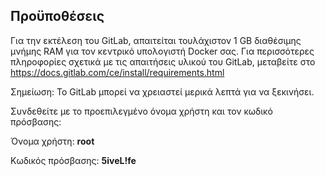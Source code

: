 ## Προϋποθέσεις 
Για την εκτέλεση του GitLab, απαιτείται τουλάχιστον 1 GB διαθέσιμης μνήμης RAM για τον κεντρικό υπολογιστή Docker σας. Για περισσότερες πληροφορίες σχετικά με τις απαιτήσεις υλικού του GitLab, μεταβείτε στο <a href="https://docs.gitlab.com/ce/install/requirements.html" target="_blank">https://docs.gitlab.com/ce/install/requirements.html</a>

Σημείωση: Το GitLab μπορεί να χρειαστεί μερικά λεπτά για να ξεκινήσει.

Συνδεθείτε με το προεπιλεγμένο όνομα χρήστη και τον κωδικό πρόσβασης:

Όνομα χρήστη: **root**

Κωδικός πρόσβασης: **5iveL!fe**
